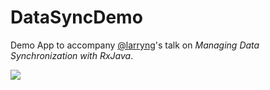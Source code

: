 # DataSyncDemo

Demo App to accompany [@larryng](https://github.com/larryng)'s talk on *Managing Data Synchronization with RxJava*.

![](./screencast.gif)
